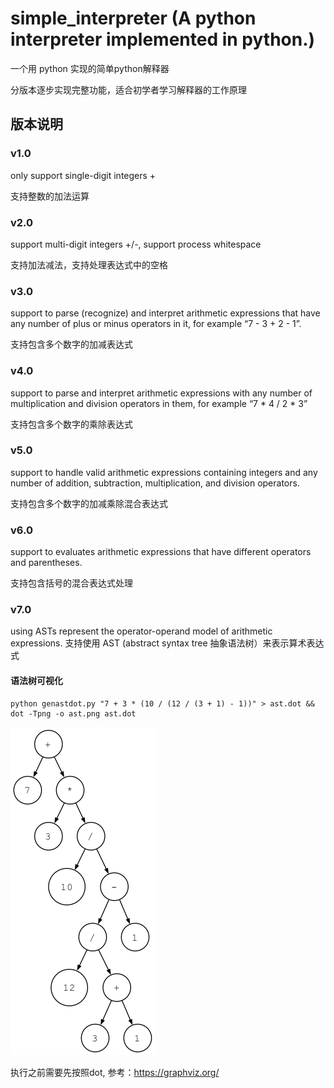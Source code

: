 # simple_interpreter (A python interpreter implemented in python.)
一个用 python 实现的简单python解释器

分版本逐步实现完整功能，适合初学者学习解释器的工作原理

## 版本说明
### v1.0 
only support single-digit integers +

支持整数的加法运算
### v2.0 
support multi-digit integers +/-, support process whitespace

支持加法减法，支持处理表达式中的空格
### v3.0 
support to parse (recognize) and interpret arithmetic expressions that have any number of plus or minus operators in it, for example “7 - 3 + 2 - 1”.

支持包含多个数字的加减表达式
### v4.0 
support to parse and interpret arithmetic expressions with any number of multiplication and division operators in them, for example “7 * 4 / 2 * 3”

支持包含多个数字的乘除表达式
### v5.0 
support to handle valid arithmetic expressions containing integers and any number of addition, subtraction, multiplication, and division operators.

支持包含多个数字的加减乘除混合表达式
### v6.0 
support to evaluates arithmetic expressions that have different operators and parentheses.

支持包含括号的混合表达式处理
### v7.0 
using ASTs represent the operator-operand model of arithmetic expressions.
支持使用 AST (abstract syntax tree 抽象语法树）来表示算术表达式
#### 语法树可视化
```shell
python genastdot.py "7 + 3 * (10 / (12 / (3 + 1) - 1))" > ast.dot && dot -Tpng -o ast.png ast.dot
```
![ast.png](ast.png)

执行之前需要先按照dot, 参考：https://graphviz.org/ 

